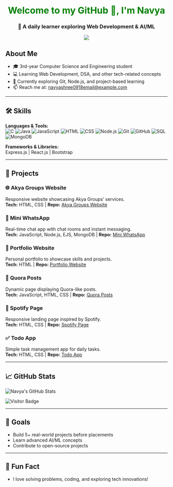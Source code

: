 <!-- Profile Header -->
<h1 align="center" style="color:green;">Welcome to my GitHub 👋, I'm Navya</h1>
<h3 align="center">🌱 A daily learner exploring Web Development & AI/ML</h3>

<!-- Typing Animation -->
<p align="center">
  <img src="https://readme-typing-svg.herokuapp.com?size=24&color=00FF00&lines=Hello+World!+%F0%9F%8C%8E;I'm+Navya;Coding,+Learning+%26+Coffee+%E2%98%95;Where+Ideas+Come+Alive" />
</p>

## About Me
- 🎓 3rd-year Computer Science and Engineering student  
- 💻 Learning Web Development, DSA, and other tech-related concepts  
- 🌱 Currently exploring Git, Node.js, and project-based learning  
- 📫 Reach me at: navyashree0918email@example.com  

---

## 🛠️ Skills
**Languages & Tools:**  
![C](https://img.shields.io/badge/C-blue?logo=c&logoColor=white)
![Java](https://img.shields.io/badge/Java-red?logo=java&logoColor=white)
![JavaScript](https://img.shields.io/badge/JavaScript-yellow?logo=javascript&logoColor=black)
![HTML](https://img.shields.io/badge/HTML5-orange?logo=html5&logoColor=white)
![CSS](https://img.shields.io/badge/CSS3-blue?logo=css3&logoColor=white)
![Node.js](https://img.shields.io/badge/Node.js-green?logo=node.js&logoColor=white)
![Git](https://img.shields.io/badge/Git-orange?logo=git&logoColor=white)
![GitHub](https://img.shields.io/badge/GitHub-black?logo=github&logoColor=white)
![SQL](https://img.shields.io/badge/SQL-blue?logo=mysql&logoColor=white)
![MongoDB](https://img.shields.io/badge/MongoDB-green?logo=mongodb&logoColor=white)

**Frameworks & Libraries:**  
Express.js | React.js | Bootstrap  

---

## 📂 Projects

### 🌐 Akya Groups Website
Responsive website showcasing Akya Groups’ services.  
**Tech:** HTML, CSS | **Repo:** [Akya Groups Website](https://github.com/Navyashree0921/AkyaGroupsWebsite)

### 💬 Mini WhatsApp
Real-time chat app with chat rooms and instant messaging.  
**Tech:** JavaScript, Node.js, EJS, MongoDB | **Repo:** [Mini WhatsApp](https://github.com/Navyashree0921/MiniWhatsApp)

### 🎨 Portfolio Website
Personal portfolio to showcase skills and projects.  
**Tech:** HTML | **Repo:** [Portfolio Website](https://github.com/Navyashree0921/Portfolio)

### 📝 Quora Posts
Dynamic page displaying Quora-like posts.  
**Tech:** JavaScript, HTML, CSS | **Repo:** [Quora Posts](https://github.com/Navyashree0921/QuoraPosts)

### 🎵 Spotify Page
Responsive landing page inspired by Spotify.  
**Tech:** HTML, CSS | **Repo:** [Spotify Page](https://github.com/Navyashree0921/SpotifyPage)

### ✅ Todo App
Simple task management app for daily tasks.  
**Tech:** HTML, CSS | **Repo:** [Todo App](https://github.com/Navyashree0921/TodoApp)

---

## 📈 GitHub Stats
![Navya's GitHub Stats](https://github-readme-stats.vercel.app/api?username=Navyashree0921&show_icons=true&theme=radical)  

![Visitor Badge](https://visitor-badge.glitch.me/badge?page_id=Navyashree0921.profile)

---

## 🎯 Goals
- Build 5+ real-world projects before placements  
- Learn advanced AI/ML concepts  
- Contribute to open-source projects  

---

## 👀 Fun Fact
- I love solving problems, coding, and exploring tech innovations!  
